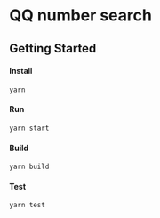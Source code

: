 # QQ number search

## Getting Started

#### Install

```
yarn
```

#### Run 

```
yarn start
```

#### Build

```
yarn build
```

#### Test

```
yarn test
```

